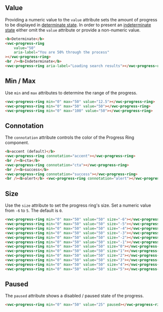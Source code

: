 ## Value

Providing a numeric value to the `value` attribute sets the amount of progress to be displayed in [determinate state](/components/progress-ring/use-cases/#determinate-state). In order to present an [indeterminate state](/components/progress-ring/use-cases/#indeterminate-state) either omit the `value` attribute or provide a non-numeric value.

```html preview
<b>Determinate</b>
<vwc-progress-ring
	value="50"
	aria-label="You are 50% through the process"
></vwc-progress-ring>
<br /><b>Indeterminate</b>
<vwc-progress-ring aria-label="Loading search results"></vwc-progress-ring>
```

## Min / Max

Use `min` and `max` attributes to determine the range of the progress.

```html preview blocks
<vwc-progress-ring min="0" max="50" value="12.5"></vwc-progress-ring>
<vwc-progress-ring min="0" max="50" value="50"></vwc-progress-ring>
<vwc-progress-ring min="0" max="100" value="50"></vwc-progress-ring>
```

## Connotation

The `connotation` attribute controls the color of the Progress Ring component.

```html preview
<b>accent (default)</b>
<vwc-progress-ring connotation="accent"></vwc-progress-ring>
<br /><b>cta</b>
<vwc-progress-ring connotation="cta"></vwc-progress-ring>
<br /><b>success</b>
<vwc-progress-ring connotation="success"></vwc-progress-ring>
<br /><b>alert</b> <vwc-progress-ring connotation="alert"></vwc-progress-ring>
```

## Size

Use the `size` attribute to set the progress ring's size. Set a numeric value from `-6` to `5`. The default is `0`.

```html preview blocks
<vwc-progress-ring min="0" max="50" value="50" size="-6"></vwc-progress-ring>
<vwc-progress-ring min="0" max="50" value="50" size="-5"></vwc-progress-ring>
<vwc-progress-ring min="0" max="50" value="50" size="-4"></vwc-progress-ring>
<vwc-progress-ring min="0" max="50" value="50" size="-3"></vwc-progress-ring>
<vwc-progress-ring min="0" max="50" value="50" size="-2"></vwc-progress-ring>
<vwc-progress-ring min="0" max="50" value="50" size="-1"></vwc-progress-ring>
<vwc-progress-ring min="0" max="50" value="50" size="0"></vwc-progress-ring>
<vwc-progress-ring min="0" max="50" value="50" size="1"></vwc-progress-ring>
<vwc-progress-ring min="0" max="50" value="50" size="2"></vwc-progress-ring>
<vwc-progress-ring min="0" max="50" value="50" size="3"></vwc-progress-ring>
<vwc-progress-ring min="0" max="50" value="50" size="4"></vwc-progress-ring>
<vwc-progress-ring min="0" max="50" value="50" size="5"></vwc-progress-ring>
```

## Paused

The `paused` attribute shows a disabled / paused state of the progress.

```html preview
<vwc-progress-ring min="0" max="50" value="25" paused></vwc-progress-ring>
```
